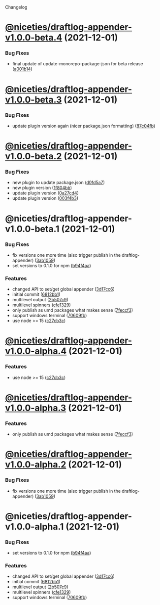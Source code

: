 Changelog

# [@niceties/draftlog-appender-v1.0.0-beta.4](https://github.com/kshutkin/niceties/compare/@niceties/draftlog-appender-v1.0.0-beta.3...@niceties/draftlog-appender-v1.0.0-beta.4) (2021-12-01)


### Bug Fixes

* final update of update-monorepo-package-json for beta release ([a001b14](https://github.com/kshutkin/niceties/commit/a001b148b1b8869b4056cbbd09587870cbe7fe42))

# [@niceties/draftlog-appender-v1.0.0-beta.3](https://github.com/kshutkin/niceties/compare/@niceties/draftlog-appender-v1.0.0-beta.2...@niceties/draftlog-appender-v1.0.0-beta.3) (2021-12-01)


### Bug Fixes

* update plugin version again (nicer package.json formatting) ([87c04fb](https://github.com/kshutkin/niceties/commit/87c04fbdf0aadbf6b8489969e5f87b6eb1e42848))

# [@niceties/draftlog-appender-v1.0.0-beta.2](https://github.com/kshutkin/niceties/compare/@niceties/draftlog-appender-v1.0.0-beta.1...@niceties/draftlog-appender-v1.0.0-beta.2) (2021-12-01)


### Bug Fixes

* new plugin to update package.json ([d0fd5a7](https://github.com/kshutkin/niceties/commit/d0fd5a7a1b49c4fc333a6b49a1e02f36e87703f3))
* new plugin version ([1f804bb](https://github.com/kshutkin/niceties/commit/1f804bb1142d4e444db38be8a30124aaacb8fd73))
* update plugin version ([0a27cd4](https://github.com/kshutkin/niceties/commit/0a27cd48141b2644271a19d29ad1efbc58e7af9f))
* update plugin version ([003f4b3](https://github.com/kshutkin/niceties/commit/003f4b38b59f1132cda844f03f57fa5c51695d08))

# @niceties/draftlog-appender-v1.0.0-beta.1 (2021-12-01)


### Bug Fixes

* fix versions one more time (also trigger publish in the draftlog-appender) ([3ab1059](https://github.com/kshutkin/niceties/commit/3ab10590096c55a721fe72d96499bee892d60c97))
* set versions to 0.1.0 for npm ([b94f4aa](https://github.com/kshutkin/niceties/commit/b94f4aa230cc3ee720a67cae41539a023b18d41b))


### Features

* changed API to set/get global appender ([3d17cc6](https://github.com/kshutkin/niceties/commit/3d17cc68f1b1a2cec4688a0e1623dde27dc94736))
* initial commit ([6812bb1](https://github.com/kshutkin/niceties/commit/6812bb1d7f4f5d9f543c5784c9aeb3c070deed53))
* multilevel output ([2b507c9](https://github.com/kshutkin/niceties/commit/2b507c9c41902d353ea8551d8f335fbefcff70b9))
* multilevel spinners ([cfe1329](https://github.com/kshutkin/niceties/commit/cfe1329391a98ac0a3d9dfe83c055706ac0ac09a))
* only publish as umd packages what makes sense ([7feccf3](https://github.com/kshutkin/niceties/commit/7feccf359670205aa224b391482ec898ae2048ec))
* support windows terminal ([70609fb](https://github.com/kshutkin/niceties/commit/70609fb51b4faebc5a7b6ab13ca323cba6635e0f))
* use node >= 15 ([c27cb3c](https://github.com/kshutkin/niceties/commit/c27cb3c43d2df7e7cf7c90cc77f39c2452235b90))

# [@niceties/draftlog-appender-v1.0.0-alpha.4](https://github.com/kshutkin/niceties/compare/@niceties/draftlog-appender-v1.0.0-alpha.3...@niceties/draftlog-appender-v1.0.0-alpha.4) (2021-12-01)


### Features

* use node >= 15 ([c27cb3c](https://github.com/kshutkin/niceties/commit/c27cb3c43d2df7e7cf7c90cc77f39c2452235b90))

# [@niceties/draftlog-appender-v1.0.0-alpha.3](https://github.com/kshutkin/niceties/compare/@niceties/draftlog-appender-v1.0.0-alpha.2...@niceties/draftlog-appender-v1.0.0-alpha.3) (2021-12-01)


### Features

* only publish as umd packages what makes sense ([7feccf3](https://github.com/kshutkin/niceties/commit/7feccf359670205aa224b391482ec898ae2048ec))

# [@niceties/draftlog-appender-v1.0.0-alpha.2](https://github.com/kshutkin/niceties/compare/@niceties/draftlog-appender-v1.0.0-alpha.1...@niceties/draftlog-appender-v1.0.0-alpha.2) (2021-12-01)


### Bug Fixes

* fix versions one more time (also trigger publish in the draftlog-appender) ([3ab1059](https://github.com/kshutkin/niceties/commit/3ab10590096c55a721fe72d96499bee892d60c97))

# @niceties/draftlog-appender-v1.0.0-alpha.1 (2021-12-01)


### Bug Fixes

* set versions to 0.1.0 for npm ([b94f4aa](https://github.com/kshutkin/niceties/commit/b94f4aa230cc3ee720a67cae41539a023b18d41b))


### Features

* changed API to set/get global appender ([3d17cc6](https://github.com/kshutkin/niceties/commit/3d17cc68f1b1a2cec4688a0e1623dde27dc94736))
* initial commit ([6812bb1](https://github.com/kshutkin/niceties/commit/6812bb1d7f4f5d9f543c5784c9aeb3c070deed53))
* multilevel output ([2b507c9](https://github.com/kshutkin/niceties/commit/2b507c9c41902d353ea8551d8f335fbefcff70b9))
* multilevel spinners ([cfe1329](https://github.com/kshutkin/niceties/commit/cfe1329391a98ac0a3d9dfe83c055706ac0ac09a))
* support windows terminal ([70609fb](https://github.com/kshutkin/niceties/commit/70609fb51b4faebc5a7b6ab13ca323cba6635e0f))
